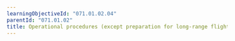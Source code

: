 ```yaml
---
learningObjectiveId: "071.01.02.04"
parentId: "071.01.02"
title: Operational procedures (except preparation for long-range flight)
---
```

